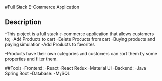 #Full Stack E-Commerce Application

## Description

-This project is a full stack e-commerce application that allows customers to;
   -Add Products to cart
   -Delete Products from cart
   -Buying products and paying simulation
   -Add Products to favorites

-Products have their own categories and customers can sort them by some properties and filter them.

##Tools
   -Frontend:
     -React
     -React Redux
     -Material UI
   -Backend:
     -Java Spring Boot
   -Database:
      -MySQL


